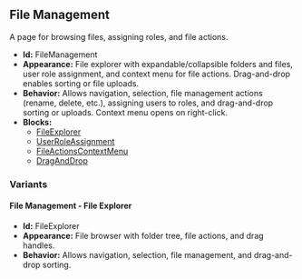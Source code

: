 ## File Management
A page for browsing files, assigning roles, and file actions.
- **Id:** FileManagement
- **Appearance:** File explorer with expandable/collapsible folders and files, user role assignment, and context menu for file actions. Drag-and-drop enables sorting or file uploads.
- **Behavior:** Allows navigation, selection, file management actions (rename, delete, etc.), assigning users to roles, and drag-and-drop sorting or uploads. Context menu opens on right-click.
- **Blocks:**
  - [FileExplorer](../blocks/FileExplorer.md)
  - [UserRoleAssignment](../blocks/UserRoleAssignment.md)
  - [FileActionsContextMenu](../blocks/FileActionsContextMenu.md)
  - [DragAndDrop](../blocks/DragAndDrop.md)
### Variants
#### File Management - **File Explorer**
- **Id:** FileExplorer
- **Appearance:** File browser with folder tree, file actions, and drag handles.
- **Behavior:** Allows navigation, selection, file management, and drag-and-drop sorting.
